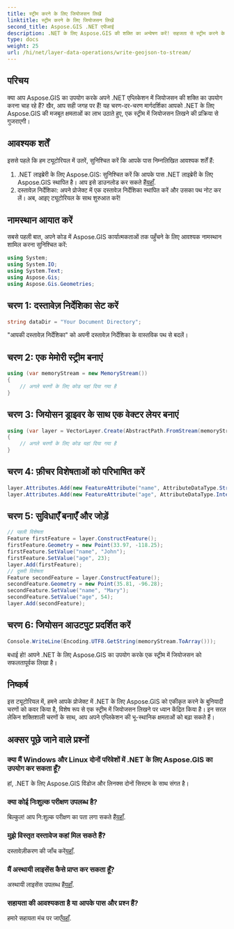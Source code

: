 ```yaml
---
title: स्ट्रीम करने के लिए जियोजसन लिखें
linktitle: स्ट्रीम करने के लिए जियोजसन लिखें
second_title: Aspose.GIS .NET एपीआई
description: .NET के लिए Aspose.GIS की शक्ति का अन्वेषण करें! सहजता से स्ट्रीम करने के लिए जियोजसन लिखें। निर्बाध भू-स्थानिक एकीकरण के लिए अभी डाउनलोड करें।
type: docs
weight: 25
url: /hi/net/layer-data-operations/write-geojson-to-stream/
---
```

## परिचय
क्या आप Aspose.GIS का उपयोग करके अपने .NET एप्लिकेशन में जियोजसन की शक्ति का उपयोग करना चाह रहे हैं? खैर, आप सही जगह पर हैं! यह चरण-दर-चरण मार्गदर्शिका आपको .NET के लिए Aspose.GIS की मजबूत क्षमताओं का लाभ उठाते हुए, एक स्ट्रीम में जियोजसन लिखने की प्रक्रिया से गुजराएगी।
## आवश्यक शर्तें
इससे पहले कि हम ट्यूटोरियल में उतरें, सुनिश्चित करें कि आपके पास निम्नलिखित आवश्यक शर्तें हैं:
1. .NET लाइब्रेरी के लिए Aspose.GIS: सुनिश्चित करें कि आपके पास .NET लाइब्रेरी के लिए Aspose.GIS स्थापित है। आप इसे डाउनलोड कर सकते हैं[यहाँ](https://releases.aspose.com/gis/net/).
2. दस्तावेज़ निर्देशिका: अपने प्रोजेक्ट में एक दस्तावेज़ निर्देशिका स्थापित करें और उसका पथ नोट कर लें।
अब, आइए ट्यूटोरियल के साथ शुरुआत करें!
## नामस्थान आयात करें
सबसे पहली बात, अपने कोड में Aspose.GIS कार्यात्मकताओं तक पहुँचने के लिए आवश्यक नामस्थान शामिल करना सुनिश्चित करें:
```csharp
using System;
using System.IO;
using System.Text;
using Aspose.Gis;
using Aspose.Gis.Geometries;
```
## चरण 1: दस्तावेज़ निर्देशिका सेट करें
```csharp
string dataDir = "Your Document Directory";
```
"आपकी दस्तावेज़ निर्देशिका" को अपनी दस्तावेज़ निर्देशिका के वास्तविक पथ से बदलें।
## चरण 2: एक मेमोरी स्ट्रीम बनाएं
```csharp
using (var memoryStream = new MemoryStream())
{
    // अगले चरणों के लिए कोड यहां दिया गया है
}
```
## चरण 3: जियोसन ड्राइवर के साथ एक वेक्टर लेयर बनाएं
```csharp
using (var layer = VectorLayer.Create(AbstractPath.FromStream(memoryStream), Drivers.GeoJson))
{
    // अगले चरणों के लिए कोड यहां दिया गया है
}
```
## चरण 4: फ़ीचर विशेषताओं को परिभाषित करें
```csharp
layer.Attributes.Add(new FeatureAttribute("name", AttributeDataType.String));
layer.Attributes.Add(new FeatureAttribute("age", AttributeDataType.Integer));
```
## चरण 5: सुविधाएँ बनाएँ और जोड़ें
```csharp
// पहली विशेषता
Feature firstFeature = layer.ConstructFeature();
firstFeature.Geometry = new Point(33.97, -118.25);
firstFeature.SetValue("name", "John");
firstFeature.SetValue("age", 23);
layer.Add(firstFeature);
// दूसरी विशेषता
Feature secondFeature = layer.ConstructFeature();
secondFeature.Geometry = new Point(35.81, -96.28);
secondFeature.SetValue("name", "Mary");
secondFeature.SetValue("age", 54);
layer.Add(secondFeature);
```
## चरण 6: जियोसन आउटपुट प्रदर्शित करें
```csharp
Console.WriteLine(Encoding.UTF8.GetString(memoryStream.ToArray()));
```
बधाई हो! आपने .NET के लिए Aspose.GIS का उपयोग करके एक स्ट्रीम में जियोजसन को सफलतापूर्वक लिखा है।
## निष्कर्ष
इस ट्यूटोरियल में, हमने आपके प्रोजेक्ट में .NET के लिए Aspose.GIS को एकीकृत करने के बुनियादी चरणों को कवर किया है, विशेष रूप से एक स्ट्रीम में जियोजसन लिखने पर ध्यान केंद्रित किया है। इन सरल लेकिन शक्तिशाली चरणों के साथ, आप अपने एप्लिकेशन की भू-स्थानिक क्षमताओं को बढ़ा सकते हैं।
## अक्सर पूछे जाने वाले प्रश्नों
### क्या मैं Windows और Linux दोनों परिवेशों में .NET के लिए Aspose.GIS का उपयोग कर सकता हूँ?
हां, .NET के लिए Aspose.GIS विंडोज और लिनक्स दोनों सिस्टम के साथ संगत है।
### क्या कोई निःशुल्क परीक्षण उपलब्ध है?
 बिल्कुल! आप नि:शुल्क परीक्षण का पता लगा सकते हैं[यहाँ](https://releases.aspose.com/).
### मुझे विस्तृत दस्तावेज कहां मिल सकते हैं?
 दस्तावेज़ीकरण की जाँच करें[यहाँ](https://reference.aspose.com/gis/net/).
### मैं अस्थायी लाइसेंस कैसे प्राप्त कर सकता हूँ?
 अस्थायी लाइसेंस उपलब्ध हैं[यहाँ](https://purchase.aspose.com/temporary-license/).
### सहायता की आवश्यकता है या आपके पास और प्रश्न हैं?
 हमारे सहायता मंच पर जाएँ[यहाँ](https://forum.aspose.com/c/gis/33).